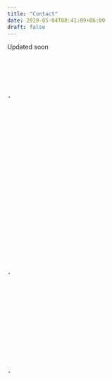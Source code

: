 ```yaml
---
title: "Contact"
date: 2019-05-04T00:41:09+06:00
draft: false
---
```

Updated soon
<pre>





.
























.













.





</pre>